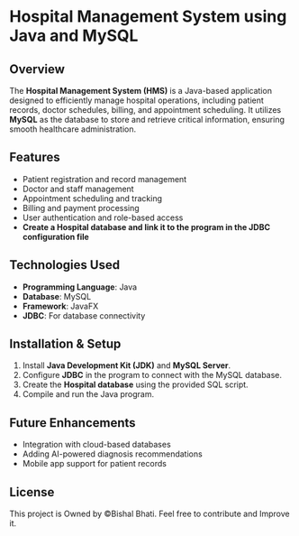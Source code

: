 # Hospital Management System using Java and MySQL

## Overview
The **Hospital Management System (HMS)** is a Java-based application designed to efficiently manage hospital operations, including patient records, doctor schedules, billing, and appointment scheduling. It utilizes **MySQL** as the database to store and retrieve critical information, ensuring smooth healthcare administration.

## Features
- Patient registration and record management
- Doctor and staff management
- Appointment scheduling and tracking
- Billing and payment processing
- User authentication and role-based access
- **Create a Hospital database and link it to the program in the JDBC configuration file**

## Technologies Used
- **Programming Language**: Java
- **Database**: MySQL
- **Framework**: JavaFX
- **JDBC**: For database connectivity

## Installation & Setup
1. Install **Java Development Kit (JDK)** and **MySQL Server**.
2. Configure **JDBC** in the program to connect with the MySQL database.
3. Create the **Hospital database** using the provided SQL script.
4. Compile and run the Java program.

## Future Enhancements
- Integration with cloud-based databases
- Adding AI-powered diagnosis recommendations
- Mobile app support for patient records

## License
This project is Owned by ©Bishal Bhati. Feel free to contribute and Improve it.

